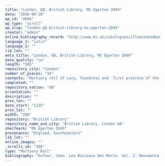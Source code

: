 ```yaml
---
title: "London, GB, British Library, MS Egerton 2849"
date: "2016-09-28"
wp_id: "4666"
wp_type: "scroll"
wp_slug: "london-gb-british-library-ms-egerton-2849"
creator: "admin"
online_bibliography_record: "http://www.bl.uk/catalogues/illuminatedmanuscripts/record.asp?MSID=6342&CollID=28&NStart=2849?ns_campaign=manuscripts&ns_mchannel=social_media&ns_source=pinterest&ns_linkname=manuscriptmonday_roll&ns_fee=0"
language_1: "Latin"
language_2: ""
lib_lon: ""
meta_title: "London, GB, British Library, MS Egerton 2849"
date_quality: "ca"
length: "585"
repository_city: "London"
number_of_pieces: "16"
contents: "Mortuary roll of Lucy, foundress and  first prioress of the Benedictine nunnery of Castle Hedingham, with tituli (responsive prayers) 1-6."
completed: ""
repository_nation: "GB"
orientation: ""
description: ""
prov_lon: ""
date_start: "1225"
prov_lat: ""
width: "200"
repository: "British Library"
repository_name_and_city: "British Library, London GB"
shelfmark: "MS Egerton 2849"
provenance: "England, Southeastern"
lib_lat: ""
online_images: ""
_scrolls_id: "386"
type: "Mortuary Roll"
bibliography: "Dufour, Jean. Les Rouleaux Des Morts. Vol. 2. Monumenta Palaeographica Medii Aevi. Series Gallica. Turnhout: Brepols, 2009, no. 178."
---
```



